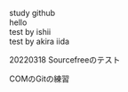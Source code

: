 study github<br>
hello<br>
test by ishii<br>
test by akira iida<br>


  
20220318 Sourcefreeのテスト  

COMのGitの練習